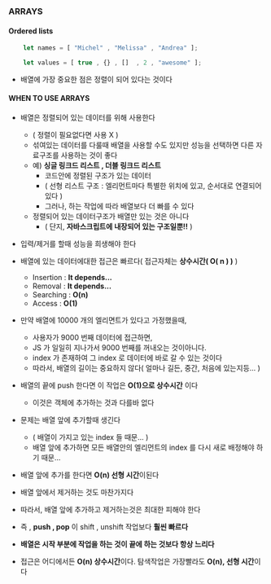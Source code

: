 ### ARRAYS

#### Ordered lists

````javascript
    let names = [ "Michel" , "Melissa" , "Andrea" ];

    let values = [ true , {} , []  , 2 , "awesome" ];
````

- 배열에 가장 중요한 점은 정렬이 되어 있다는 것이다


#### WHEN TO USE ARRAYS

- 배열은 정렬되어 있는 데이터를 위해 사용한다
  - ( 정렬이 필요없다면 사용 X )
  - 섞여있는 데이터를 다룰때 배열을 사용할 수도 있지만 성능을 선택하면 다른 자료구조를 사용하는 것이 좋다
  - 예) **싱글 링크드 리스트 , 더블 링크드 리스트** 
    - 코드안에 정렬된 구조가 있는 데이터
    - ( 선형 리스트 구조 : 엘리먼트마다 특별한 위치에 있고, 순서대로 연결되어 있다 )
    - 그러나, 하는 작업에 따라 배열보다 더 빠를 수 있다
  - 정렬되어 있는 데이터구조가 배열만 있는 것은 아니다
    - ( 단지, **자바스크립트에 내장되어 있는 구조일뿐!!** )


- 입력/제거를 할때 성능을 희생해야 한다


- 배열에 있는 데이터에대한 접근은 빠르다( 접근자체는 **상수시간( O( n ) )** )
  - Insertion : **It depends...**
  - Removal   : **It depends...**
  - Searching : **O(n)**
  - Access    : **O(1)**


- 만약 배열에 10000 개의 엘리면트가 있다고 가정했을때,
  - 사용자가 9000 번째 데이터에 접근하면,
  - JS 가 일일히 지나가서 9000 번째를 꺼내오는 것이아니다.
  - index 가 존재하여 그 index 로 데이터에 바로 갈 수 있는 것이다
  - 따라서, 배열의 길이는 중요하지 않다( 얼마나 길든, 중간, 처음에 있는지등... )


- 배열의 끝에 push 한다면 이 작업은 **O(1)으로 상수시간** 이다
  - 이것은 객체에 추가하는 것과 다를바 없다


- 문제는 배열 앞에 추가할때 생긴다
  - ( 배열이 가지고 있는 index 들 때문... )
  - 배열 앞에 추가하면 모든 배열안의 엘리먼트의 index 를 다시 새로 배정해야 하기 때문...


- 배열 앞에 추가를 한다면 **O(n) 선형 시간**이된다


- 배열 앞에서 제거하는 것도 마찬가지다


- 따라서, 배열 앞에 추가하고 제거하는것은 최대한 피해야 한다


- 즉 , **push , pop** 이 shift , unshift 작업보다 **훨씬 빠르다**


- **배열은 시작 부분에 작업을 하는 것이 끝에 하는 것보다 항상 느리다**


- 접근은 어디에서든 **O(n) 상수시간**이다. 탐색작업은 가장빨라도 **O(n), 선형 시간**이다